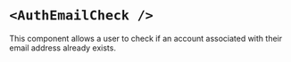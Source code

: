 # `<AuthEmailCheck />`

This component allows a user to check if an account associated with their email address already exists.
